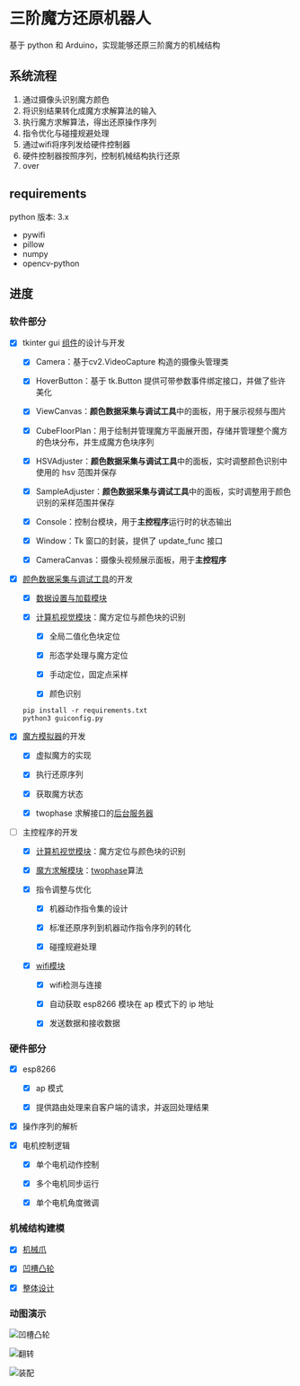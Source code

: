 # 三阶魔方还原机器人

基于 python 和 Arduino，实现能够还原三阶魔方的机械结构



## 系统流程

1. 通过摄像头识别魔方颜色
2. 将识别结果转化成魔方求解算法的输入
3. 执行魔方求解算法，得出还原操作序列
3. 指令优化与碰撞规避处理
4. 通过wifi将序列发给硬件控制器
5. 硬件控制器按照序列，控制机械结构执行还原
6. over



## requirements

python 版本: 3.x


+ pywifi
+ pillow
+ numpy
+ opencv-python 



## 进度

### 软件部分

- [x] tkinter gui [组件](https://github.com/jindada1/CubeRobot/tree/master/components)的设计与开发

  - [x] Camera：基于cv2.VideoCapture 构造的摄像头管理类 
  
  - [x] HoverButton：基于 tk.Button 提供可带参数事件绑定接口，并做了些许美化
  
  - [x] ViewCanvas：**颜色数据采集与调试工具**中的面板，用于展示视频与图片
  
  - [x] CubeFloorPlan：用于绘制并管理魔方平面展开图，存储并管理整个魔方的色块分布，并生成魔方色块序列
  
  - [x] HSVAdjuster：**颜色数据采集与调试工具**中的面板，实时调整颜色识别中使用的 hsv 范围并保存
  
  - [x] SampleAdjuster：**颜色数据采集与调试工具**中的面板，实时调整用于颜色识别的采样范围并保存

  - [x] Console：控制台模块，用于**主控程序**运行时的状态输出

  - [x] Window：Tk 窗口的封装，提供了 update_func 接口
  
  - [x] CameraCanvas：摄像头视频展示面板，用于**主控程序**

- [x] [颜色数据采集与调试工具](https://github.com/jindada1/CubeRobot/blob/master/guiconfig.py)的开发

  - [x] [数据设置与加载模块](https://github.com/jindada1/CubeRobot/tree/master/setting)

  - [x] [计算机视觉模块](https://github.com/jindada1/CubeRobot/blob/master/vision.py)：魔方定位与颜色块的识别

    - [x] 全局二值化色块定位
  
    - [x] 形态学处理与魔方定位
  
    - [x] 手动定位，固定点采样
  
    - [x] 颜色识别

  ```
  pip install -r requirements.txt
  python3 guiconfig.py
  ```

- [x] [魔方模拟器](https://github.com/jindada1/CubeRobot/blob/master/sock/emulator.html)的开发

  - [x] 虚拟魔方的实现

  - [x] 执行还原序列

  - [x] 获取魔方状态

  - [x] twophase 求解接口的[后台服务器](https://github.com/jindada1/CubeRobot/blob/master/sock/http_server.py)


- [ ] 主控程序的开发

  - [x] [计算机视觉模块](https://github.com/jindada1/CubeRobot/blob/master/vision.py)：魔方定位与颜色块的识别

  - [x] [魔方求解模块](https://github.com/jindada1/CubeRobot/tree/master/twophase)：[twophase](https://github.com/hkociemba/RubiksCube-TwophaseSolver)算法

  - [x] 指令调整与优化
    
    - [x] 机器动作指令集的设计
    
    - [x] 标准还原序列到机器动作指令序列的转化
    
    - [x] 碰撞规避处理

  - [x] [wifi模块](https://github.com/jindada1/CubeRobot/blob/master/sock/esp_client.py)

    - [x] wifi检测与连接

    - [x] 自动获取 esp8266 模块在 ap 模式下的 ip 地址
    
    - [x] 发送数据和接收数据



### 硬件部分

- [x] esp8266

  - [x] ap 模式

  - [x] 提供路由处理来自客户端的请求，并返回处理结果

- [x] 操作序列的解析

- [x] 电机控制逻辑

  - [x] 单个电机动作控制

  - [x] 多个电机同步运行

  - [x] 单个电机角度微调



### 机械结构建模

- [x] [机械爪](https://github.com/jindada1/CubeRobot/blob/master/models/sldprt/%E6%96%B0%E6%8A%93%E6%89%8B.SLDPRT)

- [x] [凹槽凸轮](https://github.com/jindada1/CubeRobot/blob/master/models/sldprt/%E5%87%B9%E6%A7%BD%E5%87%B8%E8%BD%AE.SLDPRT)

- [x] [整体设计](https://github.com/jindada1/CubeRobot/blob/master/models/sldprt/%E6%9C%BA%E5%99%A8%E4%BA%BA.SLDASM)

 
### 动图演示

![凹槽凸轮](https://github.com/jindada1/CubeRobo/blob/master/models/screenshots/凹槽凸轮.gif)

![翻转](https://github.com/jindada1/CubeRobo/blob/master/models/screenshots/翻转.gif)

![装配](https://github.com/jindada1/CubeRobo/blob/master/models/screenshots/装配.gif)